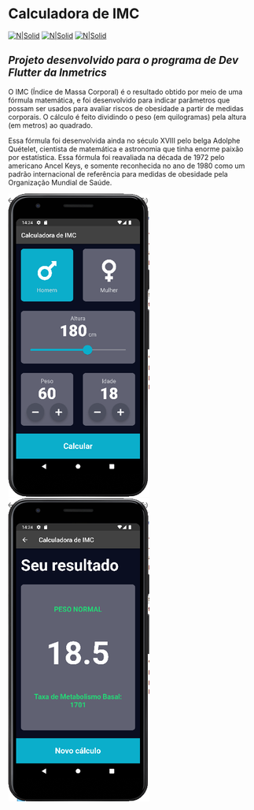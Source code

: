 # Calculadora de IMC
[![N|Solid](https://img.shields.io/badge/Flutter-2.10.3-blue)](https://flutter.dev)  [![N|Solid](https://img.shields.io/badge/Dart-2.16.1-lightgrey)](https://dart.dev) [![N|Solid](https://img.shields.io/badge/DevTools-2.9.2-brightgreen)](https://dart.dev)

## _Projeto desenvolvido para o programa de Dev Flutter da Inmetrics_

O IMC (Índice de Massa Corporal) é o resultado obtido por meio de uma fórmula matemática, e foi desenvolvido para indicar parâmetros que possam ser usados para avaliar riscos de obesidade a partir de medidas corporais. O cálculo é feito dividindo o peso (em quilogramas) pela altura (em metros) ao quadrado.

Essa fórmula foi desenvolvida ainda no século XVIII pelo belga Adolphe Quételet, cientista de matemática e astronomia que tinha enorme paixão por estatística. Essa fórmula foi reavaliada na década de 1972 pelo americano Ancel Keys, e somente reconhecida no ano de 1980 como um padrão internacional de referência para medidas de obesidade pela Organização Mundial de Saúde.

![N|Solid](https://github.com/GiovaniJau/Calculadora_IMC/blob/master/screenshots/imc_1.PNG)      ![N|Solid](https://github.com/GiovaniJau/Calculadora_IMC/blob/master/screenshots/imc_2.PNG)
